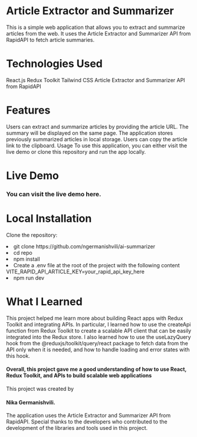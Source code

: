  <h1>Article Extractor and Summarizer</h1

This is a simple web application that allows you to extract and summarize articles from the web. It uses the Article Extractor and Summarizer API from RapidAPI to fetch article summaries.

<h1>Technologies Used </h1>
React.js
Redux Toolkit
Tailwind CSS
Article Extractor and Summarizer API from RapidAPI

<h1>Features</h1>
Users can extract and summarize articles by providing the article URL.
The summary will be displayed on the same page.
The application stores previously summarized articles in local storage.
Users can copy the article link to the clipboard.
Usage
To use this application, you can either visit the live demo or clone this repository and run the app locally.

<h1> Live Demo</h1>
 <h3>You can visit the live demo here.</h3>

<h1> Local Installation</h1>

<p>Clone the repository:</p>
<li>git clone https://github.com/ngermanishvili/ai-summarizer</li>
<li>cd repo </li>
<li> npm install</li>
<li>Create a .env file at the root of the project with the following content <br /> VITE_RAPID_API_ARTICLE_KEY=your_rapid_api_key_here</li>
<li>npm run dev </li>

<h1>What I Learned</h1>
This project helped me learn more about building React apps with Redux Toolkit and integrating APIs. In particular, I learned how to use the createApi function from Redux Toolkit to create a scalable API client that can be easily integrated into the Redux store. I also learned how to use the useLazyQuery hook from the @reduxjs/toolkit/query/react package to fetch data from the API only when it is needed, and how to handle loading and error states with this hook.

<h4>Overall, this project gave me a good understanding of how to use React, Redux Toolkit, and APIs to build scalable web applications</h4>

This project was created by <h4> Nika Germanishvili.</h4> The application uses the Article Extractor and Summarizer API from RapidAPI. Special thanks to the developers who contributed to the development of the libraries and tools used in this project.
